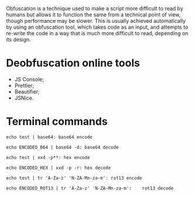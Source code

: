 Obfuscation is a technique used to make a script more difficult to read by humans but allows it to function the same from a technical point of view, though performance may be slower. This is usually achieved automatically by using an obfuscation tool, which takes code as an input, and attempts to re-write the code in a way that is much more difficult to read, depending on its design.

# Deobfuscation online tools
- JS Console;
- Prettier;
- Beautifier;
- JSNice.

# Terminal commands
```
echo test | base64: base64 encode

echo ENCODED_B64 | base64 -d: base64 decode

echo test | xxd -p**: hex encode

echo ENCODED_HEX | xxd -p -r: hex decode

echo test | tr 'A-Za-z' 'N-ZA-Mn-za-m': rot13 encode

echo ENCODED_ROT13 | tr 'A-Za-z' 'N-ZA-Mn-za-m':	rot13 decode
```
